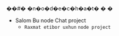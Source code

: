 ��#� �n�o�d�e�c�h�a�t�
�
�
- Salom Bu node Chat project
  - `Raxmat etibor uxhun`
``
  node project 
``
 
